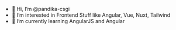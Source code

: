- 👋 Hi, I’m @pandika-csgi
- 👀 I’m interested in Frontend Stuff like Angular, Vue, Nuxt, Tailwind
- 🌱 I’m currently learning AngularJS and Angular

<!---
pandika-csgi/pandika-csgi is a ✨ special ✨ repository because its `README.md` (this file) appears on your GitHub profile.
You can click the Preview link to take a look at your changes.
--->

